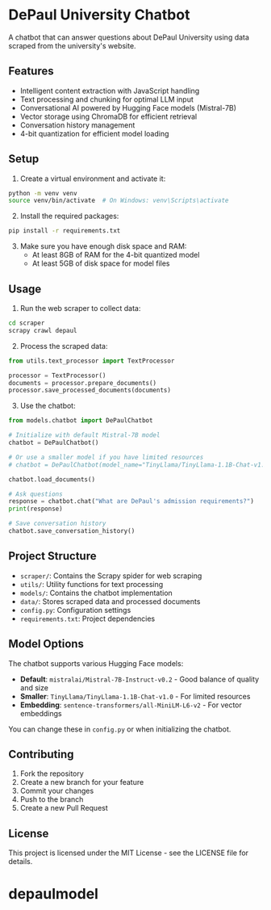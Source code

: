 # DePaul University Chatbot

A chatbot that can answer questions about DePaul University using data scraped from the university's website.

## Features

- Intelligent content extraction with JavaScript handling
- Text processing and chunking for optimal LLM input
- Conversational AI powered by Hugging Face models (Mistral-7B)
- Vector storage using ChromaDB for efficient retrieval
- Conversation history management
- 4-bit quantization for efficient model loading

## Setup

1. Create a virtual environment and activate it:
```bash
python -m venv venv
source venv/bin/activate  # On Windows: venv\Scripts\activate
```

2. Install the required packages:
```bash
pip install -r requirements.txt
```

3. Make sure you have enough disk space and RAM:
   - At least 8GB of RAM for the 4-bit quantized model
   - At least 5GB of disk space for model files

## Usage

1. Run the web scraper to collect data:
```bash
cd scraper
scrapy crawl depaul
```

2. Process the scraped data:
```python
from utils.text_processor import TextProcessor

processor = TextProcessor()
documents = processor.prepare_documents()
processor.save_processed_documents(documents)
```

3. Use the chatbot:
```python
from models.chatbot import DePaulChatbot

# Initialize with default Mistral-7B model
chatbot = DePaulChatbot()

# Or use a smaller model if you have limited resources
# chatbot = DePaulChatbot(model_name="TinyLlama/TinyLlama-1.1B-Chat-v1.0")

chatbot.load_documents()

# Ask questions
response = chatbot.chat("What are DePaul's admission requirements?")
print(response)

# Save conversation history
chatbot.save_conversation_history()
```

## Project Structure

- `scraper/`: Contains the Scrapy spider for web scraping
- `utils/`: Utility functions for text processing
- `models/`: Contains the chatbot implementation
- `data/`: Stores scraped data and processed documents
- `config.py`: Configuration settings
- `requirements.txt`: Project dependencies

## Model Options

The chatbot supports various Hugging Face models:

- **Default**: `mistralai/Mistral-7B-Instruct-v0.2` - Good balance of quality and size
- **Smaller**: `TinyLlama/TinyLlama-1.1B-Chat-v1.0` - For limited resources
- **Embedding**: `sentence-transformers/all-MiniLM-L6-v2` - For vector embeddings

You can change these in `config.py` or when initializing the chatbot.

## Contributing

1. Fork the repository
2. Create a new branch for your feature
3. Commit your changes
4. Push to the branch
5. Create a new Pull Request

## License

This project is licensed under the MIT License - see the LICENSE file for details.
# depaulmodel
